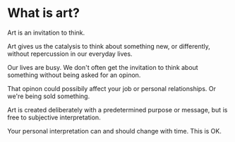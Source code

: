 # What is art?

Art is an invitation to think.

Art gives us the catalysis to think about something new, or differently, without repercussion in our everyday lives.

Our lives are busy. We don't often get the invitation to think about something without being asked for an opinon.

That opinon could possibily affect your job or personal relationships. Or we're being sold something.

Art is created deliberately with a predetermined purpose or message, but is free to subjective interpretation.

Your personal interpretation can and should change with time. This is OK.
